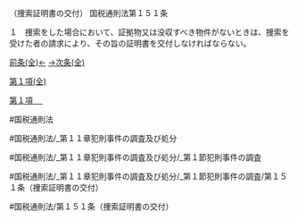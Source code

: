 （捜索証明書の交付）
国税通則法第１５１条

１　捜索をした場合において、証拠物又は没収すべき物件がないときは、捜索を受けた者の請求により、その旨の証明書を交付しなければならない。

[前条(全)←](国税通則法＿＿＿＿＿第１５０条_.md)    [→次条(全)](国税通則法＿＿＿＿＿第１５２条_.md)

[第１項(全)](国税通則法＿＿＿＿＿第１５１条第１項_.md)  

[第１項 　 ](国税通則法＿＿＿＿＿第１５１条第１項.md)  

#国税通則法

#国税通則法/_第１１章犯則事件の調査及び処分

#国税通則法/_第１１章犯則事件の調査及び処分/_第１節犯則事件の調査

#国税通則法/_第１１章犯則事件の調査及び処分/_第１節犯則事件の調査/第１５１条（捜索証明書の交付）

#国税通則法/第１５１条（捜索証明書の交付）

